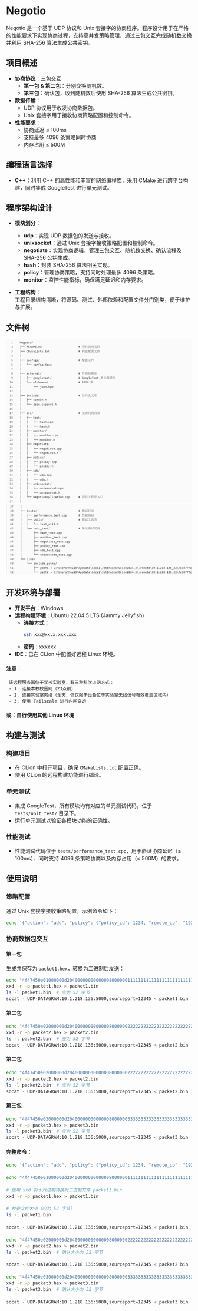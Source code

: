 # Negotio

Negotio 是一个基于 UDP 协议和 Unix 套接字的协商程序。程序设计用于在严格的性能要求下实现协商过程，支持高并发策略管理，通过三包交互完成随机数交换并利用 SHA-256 算法生成公共密钥。

## 项目概述

- **协商协议**：三包交互
    - **第一包 & 第二包**：分别交换随机数。
    - **第三包**：确认包，收到随机数后使用 SHA-256 算法生成公共密钥。
- **数据传输**：
    - UDP 协议用于收发协商数据包。
    - Unix 套接字用于接收协商策略配置和控制命令。
- **性能要求**：
    - 协商延迟 ≤ 100ms
    - 支持最多 4096 条策略同时协商
    - 内存占用 ≤ 500M

## 编程语言选择

- **C++**：利用 C++ 的高性能和丰富的网络编程库，采用 CMake 进行跨平台构建，同时集成 GoogleTest 进行单元测试。

## 程序架构设计

- **模块划分**：
    - **udp**：实现 UDP 数据包的发送与接收。
    - **unixsocket**：通过 Unix 套接字接收策略配置和控制命令。
    - **negotiate**：实现协商逻辑，管理三包交互、随机数交换、确认流程及 SHA-256 公钥生成。
    - **hash**：封装 SHA-256 算法相关实现。
    - **policy**：管理协商策略，支持同时处理最多 4096 条策略。
    - **monitor**：监控性能指标，确保满足延迟和内存要求。

- **工程结构**：  
  工程目录结构清晰，将源码、测试、外部依赖和配置文件分门别类，便于维护与扩展。

## 文件树
![img_5.png](directory_tree_1.png)
![img_4.png](directory_tree_2.png)
## 开发环境与部署

- **开发平台**：Windows
- **远程构建环境**：Ubuntu 22.04.5 LTS (Jammy Jellyfish)
    - **连接方式**：
      ```bash
      ssh xxx@xx.x.xxx.xxx
      ```
    - **密码**：xxxxxx
- **IDE**：已在 CLion 中配置好远程 Linux 环境。
#### 注意：
     该远程服务器位于学校实验室，有三种科学上网方式：
     - 1. 连接本校校园网（23点前）
     - 2. 连接实验室网络（全天，但仅限于设备位于实验室无线信号有效覆盖区域内）
     - 3. 使用 Tailscale 进行内网穿透
#### 或：自行使用其他 Linux 环境

## 构建与测试

### 构建项目

- 在 CLion 中打开项目，确保 `CMakeLists.txt` 配置正确。
- 使用 CLion 的远程构建功能进行编译。

### 单元测试

- 集成 GoogleTest，所有模块均有对应的单元测试代码，位于 `tests/unit_test/` 目录下。
- 运行单元测试以验证各模块功能的正确性。

### 性能测试

- 性能测试代码位于 `tests/performance_test.cpp`，用于验证协商延迟（≤ 100ms）、同时支持 4096 条策略协商以及内存占用（≤ 500M）的要求。

## 使用说明

### 策略配置

通过 Unix 套接字接收策略配置，示例命令如下：

```bash
echo '{"action": "add", "policy": {"policy_id": 1234, "remote_ip": "192.168.1.10", "remote_port": 5000, "timeout_ms": 100, "retry_times": 3}}' | socat - UNIX-CONNECT:/tmp/negotiation.sock
```
### 协商数据包交互

#### 第一包

生成并保存为 `packet1.hex`，转换为二进制后发送：

```bash
echo "4f47450e01000000d2040000000000000800000011111111111111111111111111111111111111111111111111111111111111111" > packet1.hex
xxd -r -p packet1.hex > packet1.bin
ls -l packet1.bin  # 应为 52 字节
socat - UDP-DATAGRAM:10.1.218.136:5000,sourceport=12345 < packet1.bin
```

#### 第二包
```bash
echo "4f47450e02000000d2040000000000000800000022222222222222222222222222222222222222222222222222222222222222222" > packet2.hex
xxd -r -p packet2.hex > packet2.bin
ls -l packet2.bin  # 应为 52 字节
socat - UDP-DATAGRAM:10.1.218.136:5000,sourceport=12345 < packet2.bin
```

#### 第二包
```bash
echo "4f47450e02000000d2040000000000000800000022222222222222222222222222222222222222222222222222222222222222222" > packet2.hex
xxd -r -p packet2.hex > packet2.bin
ls -l packet2.bin  # 应为 52 字节
socat - UDP-DATAGRAM:10.1.218.136:5000,sourceport=12345 < packet2.bin
```

#### 第三包
```bash
echo "4f47450e03000000d2040000000000000800000033333333333333333333333333333333333333333333333333333333333333333" > packet3.hex
xxd -r -p packet3.hex > packet3.bin
ls -l packet3.bin  # 应为 52 字节
socat - UDP-DATAGRAM:10.1.218.136:5000,sourceport=12345 < packet3.bin
```

#### 完整命令：
```bash
echo '{"action": "add", "policy": {"policy_id": 1234, "remote_ip": "192.168.1.10", "remote_port": 5000, "timeout_ms": 100, "retry_times": 3}}' | socat - UNIX-CONNECT:/tmp/negotiation.sock

echo "4f47450e01000000d2040000000000000800000011111111111111111111111111111111111111111111111111111111111111111" > packet1.hex

# 使用 xxd 将十六进制转换为二进制文件 packet1.bin
xxd -r -p packet1.hex > packet1.bin

# 检查文件大小（应为 52 字节）
ls -l packet1.bin

socat - UDP-DATAGRAM:10.1.218.136:5000,sourceport=12345 < packet1.bin

echo "4f47450e02000000d2040000000000000800000022222222222222222222222222222222222222222222222222222222222222222" > packet2.hex
xxd -r -p packet2.hex > packet2.bin
ls -l packet2.bin  # 确认大小为 52 字节

socat - UDP-DATAGRAM:10.1.218.136:5000,sourceport=12345 < packet2.bin

echo "4f47450e03000000d2040000000000000800000033333333333333333333333333333333333333333333333333333333333333333" > packet3.hex
xxd -r -p packet3.hex > packet3.bin
ls -l packet3.bin  # 确认大小为 52 字节

socat - UDP-DATAGRAM:10.1.218.136:5000,sourceport=12345 < packet3.bin
```


